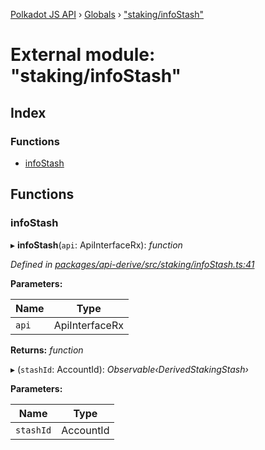 [Polkadot JS API](../README.md) › [Globals](../globals.md) › ["staking/infoStash"](_staking_infostash_.md)

# External module: "staking/infoStash"

## Index

### Functions

* [infoStash](_staking_infostash_.md#infostash)

## Functions

###  infoStash

▸ **infoStash**(`api`: ApiInterfaceRx): *function*

*Defined in [packages/api-derive/src/staking/infoStash.ts:41](https://github.com/polkadot-js/api/blob/ad2b1abdc9/packages/api-derive/src/staking/infoStash.ts#L41)*

**Parameters:**

Name | Type |
------ | ------ |
`api` | ApiInterfaceRx |

**Returns:** *function*

▸ (`stashId`: AccountId): *Observable‹DerivedStakingStash›*

**Parameters:**

Name | Type |
------ | ------ |
`stashId` | AccountId |
